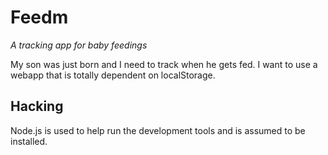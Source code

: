 Feedm
=====

*A tracking app for baby feedings*

My son was just born and I need to track when he gets fed. I want to use a
webapp that is totally dependent on localStorage.

Hacking
-------

Node.js is used to help run the development tools and is assumed to
be installed.

